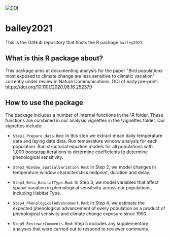 [![DOI](https://zenodo.org/badge/433887429.svg)](https://zenodo.org/badge/latestdoi/433887429)

# bailey2021

This is the GitHub repository that hosts the R package ```bailey2021```.


## What is this R package about?

This package aims at documenting analysis for the paper "Bird populations most exposed to climate change are less sensitive to climatic variation" currently under review in Nature Communications.
DOI of early pre-print: https://doi.org/10.1101/2020.08.16.252379

## How to use the package

The package includes a number of internal functions in the \R folder. These functions are combined in our analysis vignettes in the \vignettes folder. Our vignettes include:

- `Step1_Prepare_data.Rmd`: In this step we extract mean daily temperature data and laying date data. Run temperature window analysis for each population. Run structurial equation models for all populations with 1,000 bootstrap iterations to determine coefficients to determine phenological sensitivity.

- `Step2_Window_SpatialVariation.Rmd`: In Step 2, we model changes in temperature window characteristics
midpoint, duration and delay.

- `Step3_Beta_HabitatType.Rmd`: In Step 3, we model variables that affect spatial variation
in phenological sensitivity across our populations, including Habitat Type.

- `Step4_PhenologicalAdvancement.Rmd`: In Step 4, we estimate the expected phenological
advancement of every population as a product of phenological sensivity and climate change exposure
since 1950.

- `Step5_ReviewerComments.Rmd`: Step 5 includes any supplementary analyses that were carried out
to respond to reviewer comments.
